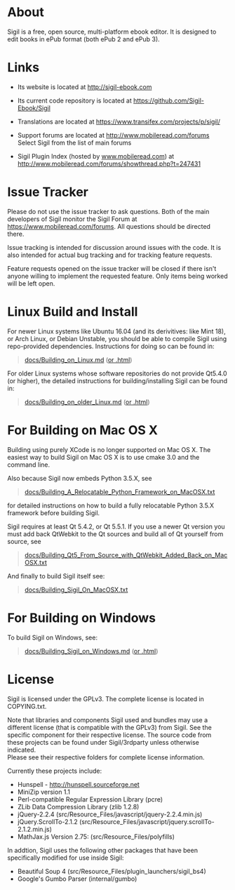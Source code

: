 About
=====

Sigil is a free, open source, multi-platform ebook editor.
It is designed to edit books in ePub format (both ePub 2 and ePub 3).


Links
=====

* Its website is located at http://sigil-ebook.com

* Its current code repository is located at https://github.com/Sigil-Ebook/Sigil

* Translations are located at https://www.transifex.com/projects/p/sigil/

* Support forums are located at http://www.mobileread.com/forums
    Select Sigil from the list of main forums

* Sigil Plugin Index (hosted by www.mobileread.com) at 
    http://www.mobileread.com/forums/showthread.php?t=247431


Issue Tracker
=============

Please do not use the issue tracker to ask questions.  Both of the main developers
of Sigil monitor the Sigil Forum at https://www.mobileread.com/forums.
All questions should be directed there.

Issue tracking is intended for discussion around issues with the code. 
It is also intended for actual bug tracking and for tracking feature requests.

Feature requests opened on the issue tracker will be closed if there isn't
anyone willing to implement the requested feature. Only items being worked
will be left open.


Linux Build and Install
=======================

For newer Linux systems like Ubuntu 16.04 (and its derivitives: like Mint 18), or Arch Linux, or Debian Unstable, you should be able to compile Sigil using repo-provided dependencies. Instructions for doing so can be found in:

> [docs/Building_on_Linux.md](./docs/Building_on_Linux.md) ([or .html](./docs/Building_on_Linux.html))

For older Linux systems whose software repositories do not provide Qt5.4.0 (or higher), the
detailed instructions for building/installing Sigil can be found in:

> [docs/Building_on_older_Linux.md](./docs/Building_on_older_Linux.md) ([or .html](./docs/Building_on_older_Linux.html))

For Building on Mac OS X
========================

Building using purely XCode is no longer supported on Mac OS X.  The easiest 
way to build Sigil on Mac OS X is to use cmake 3.0 and the command line.   

Also because Sigil now embeds Python 3.5.X, see  

> [docs/Building_A_Relocatable_Python_Framework_on_MacOSX.txt](./docs/Building_A_Relocatable_Python_Framework_on_MacOSX.txt)

for detailed instructions on how to build a fully relocatable Python 3.5.X framework before
building Sigil.  

Sigil requires at least Qt 5.4.2, or Qt 5.5.1.  If you use a newer Qt version you must
add back QtWebkit to the Qt sources and build all of Qt yourself from source, see

> [docs/Building_Qt5_From_Source_with_QtWebkit_Added_Back_on_MacOSX.txt](./docs/Building_Qt5_From_Source_with_QtWebkit_Added_Back_on_MacOSX.txt)


And finally to build Sigil itself see:

> [docs/Building_Sigil_On_MacOSX.txt](./docs/Building_Sigil_On_MacOSX.txt)


For Building on Windows
========================

To build Sigil on Windows, see:

> [docs/Building_Sigil_on_Windows.md](./docs/Building_Sigil_on_Windows.md) ([or .html](./docs/Building_Sigil_on_Windows.html))



License
=======

Sigil is licensed under the GPLv3. The complete license is located in
COPYING.txt.

Note that libraries and components Sigil used and bundles may use a different
license (that is compatible with the GPLv3) from Sigil. See the specific
component for their respective license.  The source code from these
projects can be found under Sigil/3rdparty unless otherwise indicated.  
Please see their respective folders for complete license information.

Currently these projects include:

* Hunspell - http://hunspell.sourceforge.net
* MiniZip version 1.1
* Perl-compatible Regular Expression Library (pcre)
* ZLib Data Compression Library (zlib 1.2.8)
* jQuery-2.2.4 (src/Resource_Files/javascript/jquery-2.2.4.min.js)
* jQuery.ScrollTo-2.1.2 (src/Resource_Files/javascript/jquery.scrollTo-2.1.2.min.js)
* MathJax.js Version 2.75: (src/Resource_Files/polyfills)

In addtion, Sigil uses the following other packages that have been specifically
modified for use inside Sigil:

* Beautiful Soup 4 (src/Resource_Files/plugin_launchers/sigil_bs4)
* Google's Gumbo Parser (internal/gumbo)

